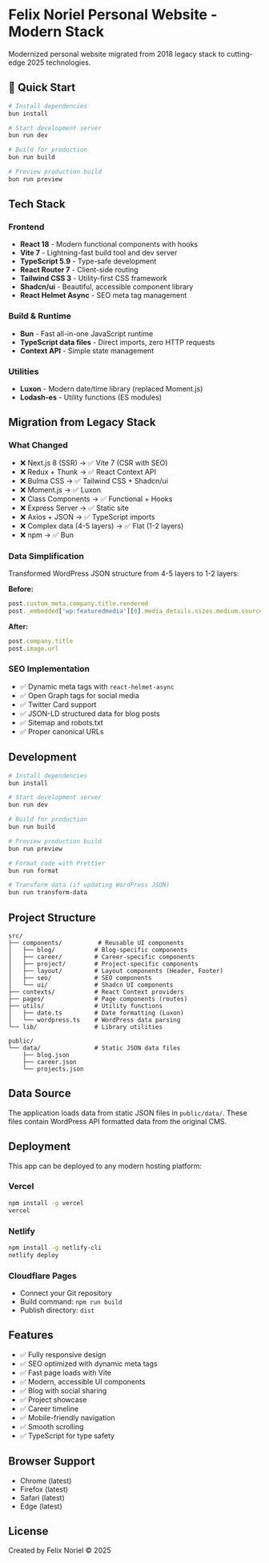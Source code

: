 # Felix Noriel Personal Website - Modern Stack

Modernized personal website migrated from 2018 legacy stack to cutting-edge 2025 technologies.

## 🚀 Quick Start

```bash
# Install dependencies
bun install

# Start development server
bun run dev

# Build for production
bun run build

# Preview production build
bun run preview
```

## Tech Stack

### Frontend
- **React 18** - Modern functional components with hooks
- **Vite 7** - Lightning-fast build tool and dev server
- **TypeScript 5.9** - Type-safe development
- **React Router 7** - Client-side routing
- **Tailwind CSS 3** - Utility-first CSS framework
- **Shadcn/ui** - Beautiful, accessible component library
- **React Helmet Async** - SEO meta tag management

### Build & Runtime
- **Bun** - Fast all-in-one JavaScript runtime
- **TypeScript data files** - Direct imports, zero HTTP requests
- **Context API** - Simple state management

### Utilities
- **Luxon** - Modern date/time library (replaced Moment.js)
- **Lodash-es** - Utility functions (ES modules)

## Migration from Legacy Stack

### What Changed
- ❌ Next.js 8 (SSR) → ✅ Vite 7 (CSR with SEO)
- ❌ Redux + Thunk → ✅ React Context API
- ❌ Bulma CSS → ✅ Tailwind CSS + Shadcn/ui
- ❌ Moment.js → ✅ Luxon
- ❌ Class Components → ✅ Functional + Hooks
- ❌ Express Server → ✅ Static site
- ❌ Axios + JSON → ✅ TypeScript imports
- ❌ Complex data (4-5 layers) → ✅ Flat (1-2 layers)
- ❌ npm → ✅ Bun

### Data Simplification
Transformed WordPress JSON structure from 4-5 layers to 1-2 layers:

**Before:**
```typescript
post.custom_meta.company.title.rendered
post._embedded['wp:featuredmedia'][0].media_details.sizes.medium.source_url
```

**After:**
```typescript
post.company.title
post.image.url
```

### SEO Implementation
- ✅ Dynamic meta tags with `react-helmet-async`
- ✅ Open Graph tags for social media
- ✅ Twitter Card support
- ✅ JSON-LD structured data for blog posts
- ✅ Sitemap and robots.txt
- ✅ Proper canonical URLs

## Development

```bash
# Install dependencies
bun install

# Start development server
bun run dev

# Build for production
bun run build

# Preview production build
bun run preview

# Format code with Prettier
bun run format

# Transform data (if updating WordPress JSON)
bun run transform-data
```

## Project Structure

```
src/
├── components/          # Reusable UI components
│   ├── blog/           # Blog-specific components
│   ├── career/         # Career-specific components
│   ├── project/        # Project-specific components
│   ├── layout/         # Layout components (Header, Footer)
│   ├── seo/            # SEO components
│   └── ui/             # Shadcn UI components
├── contexts/           # React Context providers
├── pages/              # Page components (routes)
├── utils/              # Utility functions
│   ├── date.ts         # Date formatting (Luxon)
│   └── wordpress.ts    # WordPress data parsing
└── lib/                # Library utilities

public/
└── data/               # Static JSON data files
    ├── blog.json
    ├── career.json
    └── projects.json
```

## Data Source

The application loads data from static JSON files in `public/data/`. These files contain WordPress API formatted data from the original CMS.

## Deployment

This app can be deployed to any modern hosting platform:

### Vercel
```bash
npm install -g vercel
vercel
```

### Netlify
```bash
npm install -g netlify-cli
netlify deploy
```

### Cloudflare Pages
- Connect your Git repository
- Build command: `npm run build`
- Publish directory: `dist`

## Features

- ✅ Fully responsive design
- ✅ SEO optimized with dynamic meta tags
- ✅ Fast page loads with Vite
- ✅ Modern, accessible UI components
- ✅ Blog with social sharing
- ✅ Project showcase
- ✅ Career timeline
- ✅ Mobile-friendly navigation
- ✅ Smooth scrolling
- ✅ TypeScript for type safety

## Browser Support

- Chrome (latest)
- Firefox (latest)
- Safari (latest)
- Edge (latest)

## License

Created by Felix Noriel © 2025
